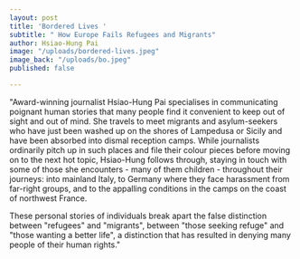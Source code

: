 ```yaml
---
layout: post
title: 'Bordered Lives '
subtitle: " How Europe Fails Refugees and Migrants"
author: Hsiao-Hung Pai
image: "/uploads/bordered-lives.jpeg"
image_back: "/uploads/bo.jpeg"
published: false

---
```

"Award-winning journalist Hsiao-Hung Pai specialises in communicating poignant human stories that many people find it convenient to keep out of sight and out of mind. She travels to meet migrants and asylum-seekers who have just been washed up on the shores of Lampedusa or Sicily and have been absorbed into dismal reception camps. While journalists ordinarily pitch up in such places and file their colour pieces before moving on to the next hot topic, Hsiao-Hung follows through, staying in touch with some of those she encounters - many of them children - throughout their journeys: into mainland Italy, to Germany where they face harassment from far-right groups, and to the appalling conditions in the camps on the coast of northwest France.  
  
These personal stories of individuals break apart the false distinction between "refugees" and "migrants", between "those seeking refuge" and "those wanting a better life", a distinction that has resulted in denying many people of their human rights."